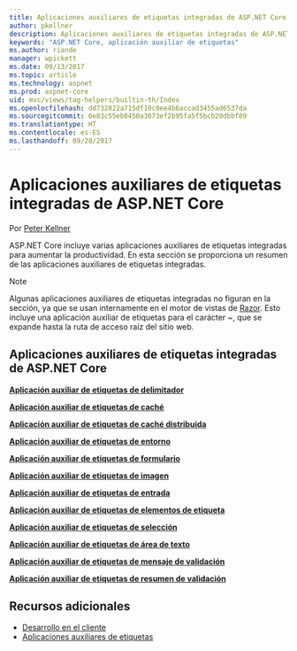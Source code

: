 ```yaml
---
title: Aplicaciones auxiliares de etiquetas integradas de ASP.NET Core
author: pkellner
description: Aplicaciones auxiliares de etiquetas integradas de ASP.NET Core
keywords: "ASP.NET Core, aplicación auxiliar de etiquetas"
ms.author: riande
manager: wpickett
ms.date: 09/13/2017
ms.topic: article
ms.technology: aspnet
ms.prod: aspnet-core
uid: mvc/views/tag-helpers/builtin-th/Index
ms.openlocfilehash: dd732822a715df19c0ee4b6accad3455ad6537da
ms.sourcegitcommit: 6e83c55eb0450a3073ef2b95fa5f5bcb20dbbf89
ms.translationtype: HT
ms.contentlocale: es-ES
ms.lasthandoff: 09/28/2017
---
```

# <a name="aspnet-core-built-in-tag-helpers"></a>Aplicaciones auxiliares de etiquetas integradas de ASP.NET Core

Por [Peter Kellner](http://peterkellner.net) 

ASP.NET Core incluye varias aplicaciones auxiliares de etiquetas integradas para aumentar la productividad. En esta sección se proporciona un resumen de las aplicaciones auxiliares de etiquetas integradas.

> [!NOTE]
> Algunas aplicaciones auxiliares de etiquetas integradas no figuran en la sección, ya que se usan internamente en el motor de vistas de [Razor](xref:mvc/views/razor). Esto incluye una aplicación auxiliar de etiquetas para el carácter ~, que se expande hasta la ruta de acceso raíz del sitio web.

## <a name="built-in-aspnet-core-tag-helpers"></a>Aplicaciones auxiliares de etiquetas integradas de ASP.NET Core

**[Aplicación auxiliar de etiquetas de delimitador](xref:mvc/views/tag-helpers/builtin-th/anchor-tag-helper)**

**[Aplicación auxiliar de etiquetas de caché](xref:mvc/views/tag-helpers/builtin-th/cache-tag-helper)**

**[Aplicación auxiliar de etiquetas de caché distribuida](xref:mvc/views/tag-helpers/builtin-th/distributed-cache-tag-helper)**

**[Aplicación auxiliar de etiquetas de entorno](xref:mvc/views/tag-helpers/builtin-th/environment-tag-helper)**

[comment]: **[FormActionTagHelper](xref:mvc/views/tag-helpers/builtin-th/form-action-tag-helper)**

**[Aplicación auxiliar de etiquetas de formulario](xref:mvc/views/working-with-forms#the-form-tag-helper)**

**[Aplicación auxiliar de etiquetas de imagen](xref:mvc/views/tag-helpers/builtin-th/image-tag-helper)**

**[Aplicación auxiliar de etiquetas de entrada](xref:mvc/views/working-with-forms#the-input-tag-helper)**

**[Aplicación auxiliar de etiquetas de elementos de etiqueta](xref:mvc/views/working-with-forms#the-label-tag-helper)**

[comment]: **[LinkTagHelper](xref:mvc/views/tag-helpers/builtin-th/link-tag-helper)**

[comment]: **[OptionTagHelper](xref:mvc/views/tag-helpers/builtin-th/option-tag-helper)**

[comment]: **[ScriptTagHelper](xref:mvc/views/tag-helpers/builtin-th/script-tag-helper)**

**[Aplicación auxiliar de etiquetas de selección](xref:mvc/views/working-with-forms#the-select-tag-helper)**

**[Aplicación auxiliar de etiquetas de área de texto](xref:mvc/views/working-with-forms#the-textarea-tag-helper)**

**[Aplicación auxiliar de etiquetas de mensaje de validación](xref:mvc/views/working-with-forms#the-validation-message-tag-helper)**

**[Aplicación auxiliar de etiquetas de resumen de validación](xref:mvc/views/working-with-forms#the-validation-summary-tag-helper)**

## <a name="additional-resources"></a>Recursos adicionales

* [Desarrollo en el cliente](xref:client-side/index)
* [Aplicaciones auxiliares de etiquetas](xref:mvc/views/tag-helpers/intro)

